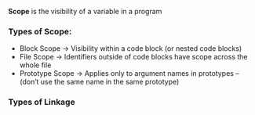 **Scope** is the visibility of a variable in a program

### Types of Scope:
- Block Scope → Visibility within a code block (or nested code blocks)
- File Scope → Identifiers outside of code blocks have scope across the whole file
- Prototype Scope → Applies only to argument names in prototypes 
	– (don’t use the same name in the same prototype)


### Types of Linkage
